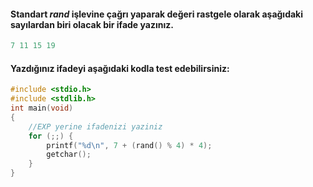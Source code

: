 #### Standart _rand_ işlevine çağrı yaparak değeri rastgele olarak aşağıdaki sayılardan biri olacak bir ifade yazınız.

```C
7 11 15 19
```

#### Yazdığınız ifadeyi aşağıdaki kodla test edebilirsiniz:

```C
#include <stdio.h>
#include <stdlib.h> 
int main(void)
{
	//EXP yerine ifadenizi yaziniz
	for (;;) {
		printf("%d\n", 7 + (rand() % 4) * 4);
		getchar();
	}
}
```
